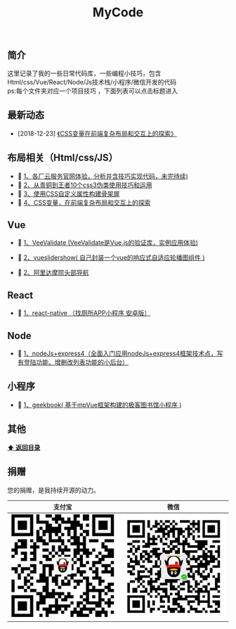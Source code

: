 <h1 align="center">
	<br>
	  MyCode
	<br>
	<br>
</h1>



## 简介 

这里记录了我的一些日常代码库，一些编程小技巧，包含Html/css/Vue/React/Node/Js技术栈/小程序/微信开发的代码  
ps:每个文件夹对应一个项目技巧 ，下面列表可以点击标题进入  

## 最新动态  

- [2018-12-23] [《CSS变量在前端复杂布局和交互上的探索》](https://github.com/HongqingCao/MyCode/tree/master/dry-switching-with-css)   




## 布局相关（Html/css/JS）  
- :book: [1、各厂云服务官网体验，分析并含技巧实现代码，未完待续)]()  
- :book: [2、从青铜到王者10个css3伪类使用技巧和运用](https://github.com/HongqingCao/MyCode/tree/master/Pseudo-classes)  
- :book: [3、使用CSS自定义属性构建骨架屏](https://github.com/HongqingCao/MyCode/tree/master/skeleton-demo)  
- :book: [4、CSS变量，在前端复杂布局和交互上的探索](https://github.com/HongqingCao/MyCode/tree/master/dry-switching-with-css)  

## Vue  

- :book: [1、VeeValidate (VeeValidate是Vue.js的验证库，实例应用体验)](https://github.com/HongqingCao/MyCode/tree/master/VeeValidate)  
   
- :book: [2、vueslidershow( 自己封装一个vue的响应式自适应轮播图组件 )](https://github.com/HongqingCao/MyCode/tree/master/VueSliderShow)  

- :book: [2、阿里达摩院头部导航](https://github.com/HongqingCao/MyCode/tree/master/damopotal)  
 
  
## React  

- :book: [1、react-native （找厕所APP小程序 安卓版）](https://github.com/HongqingCao/MyCode/tree/master/Toilet-React-native)  

  
 
## Node  
- :book:  [1、nodeJs+express4（全面入门应用nodeJs+express4框架技术点，写有登陆功能、增删改列表功能的小后台）](https://github.com/HongqingCao/MyCode/tree/master/Node-Express4)   

## 小程序  
- :book: [1、geekbook( 基于mpVue框架构建的极客图书馆小程序 )](https://github.com/HongqingCao/MyCode/tree/master/geekbook)  
 
  
## 其他  

**[:arrow_up: 返回目录](##最新动态)**


## 捐赠

您的捐赠，是我持续开源的动力。


支付宝 | 微信
------|------
![](./public/alipay.jpg) | ![](./public/wechat.jpg)

